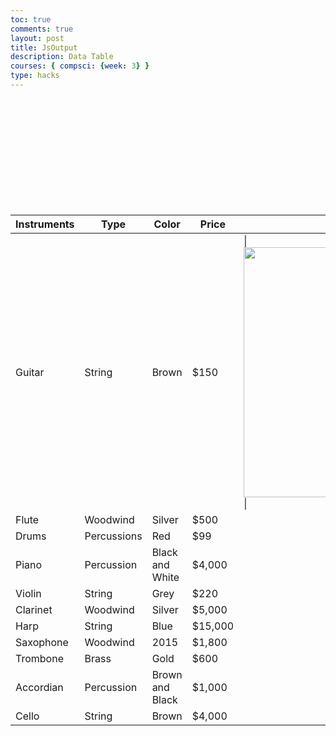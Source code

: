 ```yaml
---
toc: true
comments: true
layout: post
title: JsOutput
description: Data Table
courses: { compsci: {week: 3} }
type: hacks
---
```


<head>
    <!-- load jQuery and DataTables output style and scripts -->
    <link rel="stylesheet" type="text/css" href="https://cdn.datatables.net/1.13.4/css/jquery.dataTables.min.css">
    <script type="text/javascript" language="javascript" src="https://code.jquery.com/jquery-3.6.0.min.js"></script>
    <script>var define = null;</script>
    <script type="text/javascript" language="javascript" src="https://cdn.datatables.net/1.13.4/js/jquery.dataTables.min.js"></script>
</head>

<!-- Body contains the contents of the Document -->
<body>
    <table id="demo" class="table">
        <thead>
            <tr>
                <th>Instruments</th>
                <th>Type</th>
                <th>Color</th>
                <th>Price</th>
                <th>Picture</th>
            </tr>
        </thead>
        <tbody>
            <tr>
                <td>Guitar</td>
                <td>String</td>
                <td>Brown</td>
                <td>$150</td>
                <td>| <img src="images/IMG_4952.png" width="auto" height="400"> | </td>
            </tr>
            <tr>
                <td>Flute</td>
                <td>Woodwind</td>
                <td>Silver</td>
                <td>$500</td>
                <td></td>
            </tr>
            <tr>
                <td>Drums</td>
                <td>Percussions</td>
                <td>Red</td>
                <td>$99</td>
                <td></td>
            </tr>
            <tr>
                <td>Piano</td>
                <td>Percussion</td>
                <td>Black and White</td>
                <td>$4,000</td>
                <td></td>
            </tr>
            <tr>
                <td>Violin</td>
                <td>String</td>
                <td>Grey</td>
                <td>$220</td>
                <td></td>
            </tr>
            <tr>
                <td>Clarinet</td>
                <td>Woodwind</td>
                <td>Silver</td>
                <td>$5,000</td>
                <td></td>
            </tr>
            <tr>
                <td>Harp</td>
                <td>String</td>
                <td>Blue</td>
                <td>$15,000</td>
                <td></td>
            </tr>
            <tr>
                <td>Saxophone</td>
                <td>Woodwind</td>
                <td>2015</td>
                <td>$1,800</td>
                <td></td>
            </tr>
            <tr>
                <td>Trombone</td>
                <td>Brass</td>
                <td>Gold</td>
                <td>$600</td>
                <td></td>
            </tr>
            <tr>
                <td>Accordian</td>
                <td>Percussion</td>
                <td>Brown and Black</td>
                <td>$1,000</td>
                <td></td>
            </tr>
            <tr>
                <td>Cello</td>
                <td>String</td>
                <td>Brown</td>
                <td>$4,000</td>
                <td></td>
            </tr>
        </tbody>
    </table>
</body>

<!-- Script is used to embed executable code -->
<script>
    $("#demo").DataTable();
</script>
